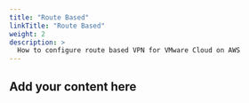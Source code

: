 ```yaml
---
title: "Route Based"
linkTitle: "Route Based"
weight: 2
description: >
  How to configure route based VPN for VMware Cloud on AWS 
---
```


## Add your content here



